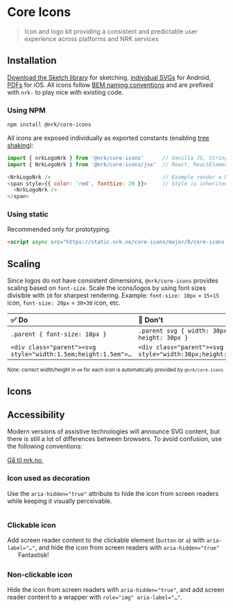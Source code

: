 # Core Icons

> Icon and logo kit providing a consistent and predictable user experience across platforms and NRK services

## Installation

[Download the Sketch library](sketch://add-library?url=https%3A%2F%2Fstatic.nrk.no%2Fcore-icons%2Flatest%2Fcore-icons.rss) for sketching, [individual SVGs](#icons) for Android, [PDFs](#icons) for iOS. All icons follow [BEM naming conventions](http://getbem.com/) and are prefixed with `nrk-` to play nice with existing code.

### Using NPM

```bash
npm install @nrk/core-icons
```

All icons are exposed individually as exported constants (enabling [tree shaking](https://medium.com/@netxm/what-is-tree-shaking-de7c6be5cadd)):

```js
import { nrkLogoNrk } from '@nrk/core-icons'      // Vanilla JS, String
import { NrkLogoNrk } from '@nrk/core-icons/jsx'  // React, ReactElement

<NrkLogoNrk />                                    // Example render a NRK logo with React
<span style={{ color: 'red', fontSize: 20 }}>     // Style is inherited from parent element
  <NrkLogoNrk />
</span>
```
### Using static

Recommended only for prototyping.

```html
<script async src="https://static.nrk.no/core-icons/major/8/core-icons.min.js"></script>
```

## Scaling

Since logos do not have consistent dimensions, `@nrk/core-icons` provides scaling based on `font-size`.
Scale the icons/logos by using font sizes divisible with `10` for sharpest rendering. Example: `font-size: 10px` = `15×15` icon, `font-size: 20px` = `30×30` icon, etc.

✅ Do | 🚫 Don't
:-- | :--
`.parent { font-size: 10px }` | `.parent svg { width: 30px; height: 30px }`
<div>`<div class="parent"><svg style="width:1.5em;height:1.5em">…`</div> | `<div class="parent"><svg style="width:30px;height:30px">…`

<small>Note: correct width/height in `em` for each icon is automatically provided by `@nrk/core-icons`</small>

## Icons

<!--demo
<style>
  .doc-grid { overflow: hidden }
  .doc-grid > * { box-sizing: border-box; display: inline-block; vertical-align: top; width: 33%; min-width: 300px; padding: 15px 15px 15px 0 }
  .docs-icons > * { width: 16.6%; min-width: 120px }
  .docs-icons > h3 { width: 100%; min-width: none; margin: 0 0 .5em; }
  .docs-icons a, .docs-icons button { -webkit-appearance: none; font: inherit; background: none; color: inherit; border: 0; padding: 2px 0; text-decoration: underline; cursor: pointer; }
  .doc-hidden { position: fixed; left: -300px; opacity: 0 }
  .doc-input { font: inherit; color: inherit; margin-bottom: 2px; padding: 5px 9px; border: 1px solid #ccc; border-radius: 3px }
  .doc-config { margin-bottom: 2em; }
</style>
<div class="doc-config doc-grid">
  <input type="text" aria-hidden="true" tabindex="-1" id="docs-copy" class="doc-hidden">
  <input type="text" class="doc-input" name="search" placeholder="Type to search" autocomplete="off" aria-label="Filter icons">
  <label class="doc-input">
    <span style="cursor:pointer">Choose color</span>
    <input type="color" name="color" value="#000000" class="doc-hidden">
  </label>
</div>
<div class="docs-icons doc-grid" style="padding:0 7vw;margin:0 -7vw;transition:.2s"></div>
<script src="pdfkit-and-blob-stream.js"></script>
<script src="core-icons.min.js"></script>
<script src="readme.js"></script>
demo-->

## Accessibility

Modern versions of assistive technologies will announce SVG content, but there is still a lot of differences between browsers. To avoid confusion, use the following conventions:

<div class="doc-grid">
  <div>
    <div class="doc-demo">
      <a href="https://nrk.no/">
        Gå til nrk.no
        <svg aria-hidden="true" width="30" height="15"><use xlink:href="#nrk-arrow-right-long" /></svg>
      </a>
    </div>
    <h3 class="docs-heading--3">Icon used as decoration</h3>
    Use the <code>aria-hidden="true"</code> attribute to hide the icon from screen readers while keeping it visually perceivable.
  </div>
  <div>
    <div class="doc-demo">
      <a aria-label="Gå til nrk.no" href="https://nrk.no/">
        <svg aria-hidden="true" width="3.5em" height="1em"><use xlink:href="#nrk-logo-nrk" /></svg>
      </a>
    </div>
    <h3 class="docs-heading--3">Clickable icon</h3>
    Add screen reader content to the clickable element (<code>button</code> or <code>a</code>) with <code>aria-label="…"</code>, and hide the icon from screen readers with <code>aria-hidden="true"</code>
  </div>
  <div>
    <div class="doc-demo">
      <span role="img" aria-label="Terningkast seks">
        <svg aria-hidden="true" style="width:1.5em;height:1.5em;vertical-align:middle"><use xlink:href="#nrk-dice-6--active"></use></svg>
      </span>
      Fantastisk!
    </div>
    <h3 class="docs-heading--3">Non-clickable icon</h3>
    Hide the icon from screen readers with <code>aria-hidden="true"</code>, and add screen reader content to a wrapper with <code>role="img" aria-label="…"</code>.
  </div>
</div>

